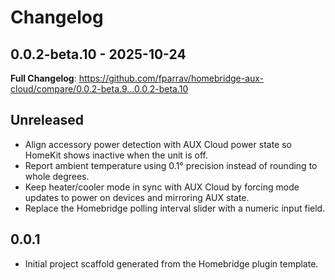 # Changelog

## 0.0.2-beta.10 - 2025-10-24

**Full Changelog**: https://github.com/fparrav/homebridge-aux-cloud/compare/0.0.2-beta.9...0.0.2-beta.10

## Unreleased
- Align accessory power detection with AUX Cloud power state so HomeKit shows inactive when the unit is off.
- Report ambient temperature using 0.1° precision instead of rounding to whole degrees.
- Keep heater/cooler mode in sync with AUX Cloud by forcing mode updates to power on devices and mirroring AUX state.
- Replace the Homebridge polling interval slider with a numeric input field.

## 0.0.1
- Initial project scaffold generated from the Homebridge plugin template.
